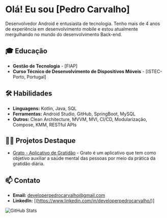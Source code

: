 # Olá! Eu sou [Pedro Carvalho]

Desenvolvedor Android e entusiasta de tecnologia. Tenho mais de 4 anos de experiência em desenvolvimento mobile e estou atualmente mergulhando no mundo do desenvolvimento Back-end.

## 🎓 Educação
- **Gestão de Tecnologia** - [FIAP]
- **Curso Técnico de Desenvolvimento de Dispositivos Móveis** - [ISTEC- Porto, Portugal]

## 🛠️ Habilidades
- **Linguagens:** Kotlin, Java, SQL
- **Ferramentas:** Android Studio, GitHub, SpringBoot, MySQL
- **Outros:** Clean Architecture, MVVM, MVI, CI/CD, Modularização, Compose, KMM, RESTful APIs

## 🧑‍💻 Projetos Destaque
- [Grato - Aplicativo de Gratidão]((https://play.google.com/store/search?q=grato&c=apps&hl=pt_BR)) - Grato é um aplicativo que tem como objetivo auxiliar a saúde mental das pessoas por meio da prática da gratidão diária.

## 📫 Contato
- **Email:** developerpedrocarvalho@gmail.com
- **LinkedIn:** [(https://www.linkedin.com/in/developerpedrocarvalho/)]

![GitHub Stats](https://github-readme-stats.vercel.app/api?username=SeuNomeDeUsuario&show_icons=true)
